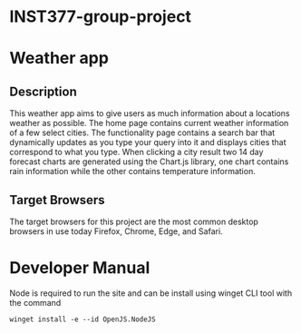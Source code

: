# INST377-group-project

# Weather app

## Description

This weather app aims to give users as much information about a locations weather as possible. The home page contains current weather information of a few select cities. The functionality page contains a search bar that dynamically updates as you type your query into it and displays cities that correspond to what you type. When clicking a city result two 14 day forecast charts are generated using the Chart.js library, one chart contains rain information while the other contains temperature information.  

## Target Browsers

The target browsers for this project are the most common desktop browsers in use today Firefox, Chrome, Edge, and Safari.

# Developer Manual

Node is required to run the site and can be install using winget CLI tool with the command 

``` 
winget install -e --id OpenJS.NodeJS
```